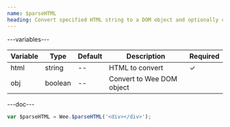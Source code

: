 ```yaml
---
name: $parseHTML
heading: Convert specified HTML string to a DOM object and optionally converts it to a Wee DOM object
---
```


---variables---

| Variable | Type    | Default | Description               | Required |
| -------- | ------- | ------- | ------------------------- | -------- |
| html     | string  | --      | HTML to convert           | &#10003; |
| obj      | boolean | --      | Convert to Wee DOM object |          |

---doc---

```javascript
var $parseHTML = Wee.$parseHTML('<div></div>');
```
